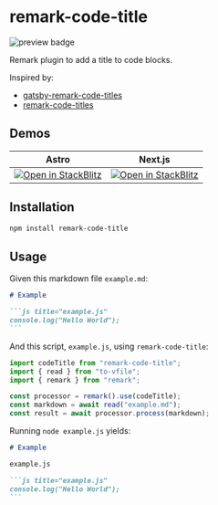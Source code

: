 # remark-code-title

<img alt="preview badge" src="https://img.shields.io/npm/dm/remark-code-title?color=informational&logo=npm">

Remark plugin to add a title to code blocks.

Inspired by:

- [gatsby-remark-code-titles](https://github.com/DSchau/gatsby-remark-code-titles)
- [remark-code-titles](https://github.com/mottox2/remark-code-titles)

## Demos

| Astro                                                                                                                                              | Next.js                                                                                                                                            |
| -------------------------------------------------------------------------------------------------------------------------------------------------- | -------------------------------------------------------------------------------------------------------------------------------------------------- |
| [ ![ Open in StackBlitz ](https://developer.stackblitz.com/img/open_in_stackblitz.svg) ](https://stackblitz.com/edit/github-ahmnpb?file=README.md) | [ ![ Open in StackBlitz ](https://developer.stackblitz.com/img/open_in_stackblitz.svg) ](https://stackblitz.com/edit/github-sf5q11?file=README.md) |

## Installation

```bash
npm install remark-code-title
```

## Usage

Given this markdown file `example.md`:

````markdown
# Example

```js title="example.js"
console.log("Hello World");
```
````

And this script, `example.js`, using `remark-code-title`:

```js
import codeTitle from "remark-code-title";
import { read } from "to-vfile";
import { remark } from "remark";

const processor = remark().use(codeTitle);
const markdown = await read("example.md");
const result = await processor.process(markdown);
```

Running `node example.js` yields:

````markdown
# Example

example.js

```js title="example.js"
console.log("Hello World");
```
````
